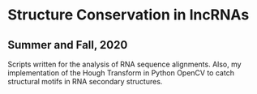 # Structure Conservation in lncRNAs
## Summer and Fall, 2020
Scripts written for the analysis of RNA sequence alignments. 
Also, my implementation of the Hough Transform in Python OpenCV to catch structural motifs in RNA secondary structures.
